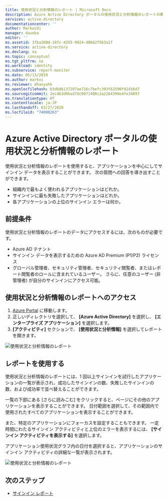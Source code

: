 ```yaml
---
title: 使用状況と分析情報のレポート | Microsoft Docs
description: Azure Active Directory ポータルの使用状況と分析情報のレポートの概要
services: active-directory
documentationcenter: ''
author: MarkusVi
manager: daveba
editor: ''
ms.assetid: 3fba300d-18fc-4355-9924-d8662f563a1f
ms.service: active-directory
ms.devlang: na
ms.topic: conceptual
ms.tgt_pltfrm: na
ms.workload: identity
ms.subservice: report-monitor
ms.date: 05/13/2019
ms.author: markvi
ms.reviewer: dhanyahk
ms.openlocfilehash: b3db86137207ae726c7befc393f62590fd1456d7
ms.sourcegitcommit: 2ec4b3d0bad7dc0071400c2a2264399e4fe34897
ms.translationtype: HT
ms.contentlocale: ja-JP
ms.lasthandoff: 03/27/2020
ms.locfileid: "74008263"
---
```

# <a name="usage-and-insights-report-in-the-azure-active-directory-portal"></a>Azure Active Directory ポータルの使用状況と分析情報のレポート

使用状況と分析情報のレポートを使用すると、アプリケーションを中心にしてサインイン データを表示することができます。 次の質問への回答を導き出すことができます。

*   組織内で最もよく使われるアプリケーションはどれか。
*   サインインに最も失敗したアプリケーションはどれか。 
*   各アプリケーションの上位のサインイン エラーは何か。

## <a name="prerequisites"></a>前提条件 

使用状況と分析情報のレポートのデータにアクセスするには、次のものが必要です。

* Azure AD テナント
* サインイン データを表示するための Azure AD Premium (P1/P2) ライセンス
* グローバル管理者、セキュリティ管理者、セキュリティ閲覧者、またはレポート閲覧者のロールに含まれているユーザー。 さらに、任意のユーザー (非管理者) が自分のサインインにアクセス可能。 

## <a name="access-the-usage-and-insights-report"></a>使用状況と分析情報のレポートへのアクセス

1. [Azure Portal](https://portal.azure.com) に移動します。
2. 正しいディレクトリを選択して、 **[Azure Active Directory]** を選択し、 **[エンタープライズ アプリケーション]** を選択します。
3. **[アクティビティ]** セクションで、 **[使用状況と分析情報]** を選択してレポートを開きます。 

![使用状況と分析情報のレポート](./media/concept-usage-insights-report/main-menu.png)
                                     

## <a name="use-the-report"></a>レポートを使用する

使用状況と分析情報のレポートには、1 回以上サインインを試行したアプリケーションの一覧が表示され、成功したサインインの数、失敗したサインインの数、および成功率で並べ替えることができます。

一覧の下部にある [さらに読みこむ] をクリックすると、ページにその他のアプリケーションを表示することができます。 日付範囲を選択して、その範囲内で使用されたすべてのアプリケーションを表示することができます。

また、特定のアプリケーションにフォーカスを設定することもできます。 一定時間にわたるサインイン アクティビティと上位のエラーを表示するには、 **[サインイン アクティビティを表示する]** を選択します。  

アプリケーション使用状況グラフ内の日付を選択すると、アプリケーションのサインイン アクティビティの詳細な一覧が表示されます。  

![使用状況と分析情報のレポート](./media/concept-usage-insights-report/usage-and-insights-report.png)

## <a name="next-steps"></a>次のステップ

* [サインイン レポート](concept-sign-ins.md)